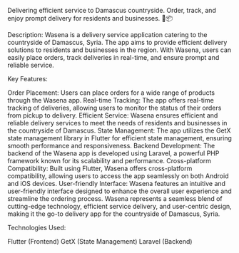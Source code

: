 Delivering efficient service to Damascus countryside. Order, track, and enjoy prompt delivery for residents and businesses. 🚚📦

Description:
Wasena is a delivery service application catering to the countryside of Damascus, Syria. The app aims to provide efficient delivery solutions to residents and businesses in the region. With Wasena, users can easily place orders, track deliveries in real-time, and ensure prompt and reliable service.

Key Features:

Order Placement: Users can place orders for a wide range of products through the Wasena app.
Real-time Tracking: The app offers real-time tracking of deliveries, allowing users to monitor the status of their orders from pickup to delivery.
Efficient Service: Wasena ensures efficient and reliable delivery services to meet the needs of residents and businesses in the countryside of Damascus.
State Management: The app utilizes the GetX state management library in Flutter for efficient state management, ensuring smooth performance and responsiveness.
Backend Development: The backend of the Wasena app is developed using Laravel, a powerful PHP framework known for its scalability and performance.
Cross-platform Compatibility: Built using Flutter, Wasena offers cross-platform compatibility, allowing users to access the app seamlessly on both Android and iOS devices.
User-friendly Interface: Wasena features an intuitive and user-friendly interface designed to enhance the overall user experience and streamline the ordering process.
Wasena represents a seamless blend of cutting-edge technology, efficient service delivery, and user-centric design, making it the go-to delivery app for the countryside of Damascus, Syria.

Technologies Used:

Flutter (Frontend)
GetX (State Management)
Laravel (Backend)
